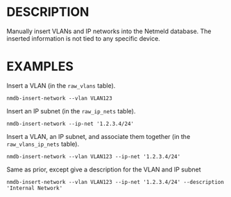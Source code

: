 DESCRIPTION
===========

Manually insert VLANs and IP networks into the Netmeld database.
The inserted information is not tied to any specific device.


EXAMPLES
========

Insert a VLAN (in the `raw_vlans` table).
```
nmdb-insert-network --vlan VLAN123
```

Insert an IP subnet (in the `raw_ip_nets` table).
```
nmdb-insert-network --ip-net '1.2.3.4/24'
```

Insert a VLAN, an IP subnet, and associate them together (in the
`raw_vlans_ip_nets` table).
```
nmdb-insert-network --vlan VLAN123 --ip-net '1.2.3.4/24'
```

Same as prior, except give a description for the VLAN and IP subnet
```
nmdb-insert-network --vlan VLAN123 --ip-net '1.2.3.4/24' --description 'Internal Network'
```
